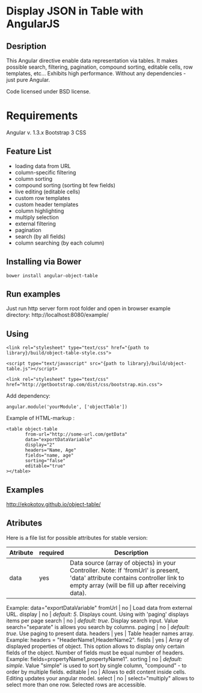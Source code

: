 Display JSON in Table with AngularJS
=================

## Desription
This Angular directive enable data representation via tables. It makes possible search, filtering, pagination, compound sorting, editable cells, row templates, etc... 
Exhibits high performance. Without any dependencies - just pure Angular.

Code licensed under BSD license.

Requirements
=================
Angular v. 1.3.x
Bootstrap 3 CSS 

Feature List
------------
- loading data from URL
- column-specific filtering
- column sorting
- compound sorting (sorting bt few fields)
- live editing (editable cells)
- custom row templates
- custom header templates
- column highlighting
- multiply selection
- external filtering
- pagination
- search (by all fields)
- column searching (by each column)

## Installing via Bower
```
bower install angular-object-table
```

## Run examples
Just run http server form root folder and open in browser example directory: http://localhost:8080/example/

## Using

```
<link rel="stylesheet" type="text/css" href="{path to library}/build/object-table-style.css">

<script type="text/javascript" src="{path to library}/build/object-table.js"></script>

<link rel="stylesheet" type="text/css" href="http://getbootstrap.com/dist/css/bootstrap.min.css">
```
Add dependency:
```
angular.module('yourModule', ['objectTable'])
```

Example of HTML-markup :
```
<table object-table 
       from-url="http://some-url.com/getData" 
       data="exportDataVariable" 
       display="2" 
       headers="Name, Age" 
       fields="name, age"
       sorting="false"
       editable="true"
></table>
```
## Examples
http://ekokotov.github.io/object-table/

## Atributes

Here is a file list for possible attributes for stable version:

Atribute             | required | Description
---------------------|----------|-------------------------
data                 | yes      | Data source (array of objects) in your Controller. Note: If 'fromUrl' is present, 'data' attribute contains controller link to empty array (will be fill up after receiving data). 
Example: data="exportDataVariable"
fromUrl				 | no       | Load data from external URL. 
display     		 | no       | *default: 5*. Displays count. Using with 'paging' displays items per page
search               | no       | *default: true*. Display search input. Value search="separate" is allows you search by columns.
paging				 | no       | *default: true*. Use paging to present data.
headers              | yes      | Table header names array. Example: headers = "HeaderName1,HeaderName2".
fields  			 | yes      | Array of displayed properties of object. This option allows to display only certain fields of the object. Number of fields must be equal number of headers. Example: fields=propertyName1,propertyName1".
sorting				 | no       | *default: simple*. Value "simple" is used to sort by single column,  "compound" - to order by multiple fields.
editable     		 | no       | Allows to edit content inside cells. Editing updates your angular model. 
select               | no       | select="multiply" allows to select more than one row. Selected rows are accessible.
